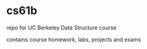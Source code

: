 # cs61b
repo for UC Berkeley Data Structure course

contains course homework, labs, projects and exams 
